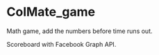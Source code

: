 ColMate_game 
============

Math game, add the numbers before time runs out. 

Scoreboard with Facebook Graph API. 